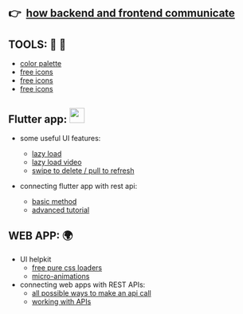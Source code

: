 ## :point_right: &nbsp;[how backend and frontend communicate](https://vsupalov.com/how-backend-and-frontend-communicate/)

## TOOLS: :wrench: :hammer:
- [color palette](https://colorhunt.co/)
- [free icons](https://www.flaticon.com/home)
- [free icons](https://icons8.com/)
- [free icons](https://freeicons.io/)

## Flutter app: <img src="https://img.icons8.com/color/96/000000/flutter.png" width=30px />
- some useful UI features:
  - [lazy load](https://www.initpals.com/flutter/how-to-lazy-load-large-list-from-http-rest-api-with-pagination-in-flutter/)
  - [lazy load video](https://www.youtube.com/watch?v=JaVjHDdoVOg)
  - [swipe to delete / pull to refresh](https://www.youtube.com/watch?v=nUvCoATMb68)


- connecting flutter app with rest api:
   - [basic method](https://www.javatpoint.com/flutter-rest-api) 
   - [advanced tutorial](https://www.raywenderlich.com/5896601-flutter-networking-tutorial-getting-started)
   
## WEB APP: :earth_africa:
- UI helpkit
  - [free pure css loaders](https://loading.io/css/)
  - [micro-animations](https://useanimations.com/)
- connecting web apps with REST APIs:
  - [all possible ways to make an api call](https://levelup.gitconnected.com/all-possible-ways-of-making-an-api-call-in-plain-javascript-c0dee3c11b8b)
  - [working with APIs](https://www.youtube.com/watch?v=Kw5tC5nQMRY)
